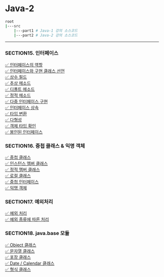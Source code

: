 # Java-2

```bash
root
|---src
    |---part1 # Java-1 강의 소스코드
    |---part2 # Java-2 강의 소스코드
```

---

### SECTION15. 인터페이스
[✅ 인터페이스의 역할](https://hyuniverse-space.notion.site/1202c9c18dcc8047b50ac1eecb5dbc44?pvs=4)\
[✅ 인터페이스와 구현 클래스 선언](https://hyuniverse-space.notion.site/1202c9c18dcc80c8af82d9055dbc8155?pvs=4)\
[✅ 상수 필드](https://hyuniverse-space.notion.site/1202c9c18dcc80a99674dbfb306ed4d8?pvs=4)\
[✅ 추상 메소드](https://hyuniverse-space.notion.site/1222c9c18dcc803d807bf29000e56676?pvs=4)\
[✅ 디폴트 메소드](https://hyuniverse-space.notion.site/1222c9c18dcc806da495dff86183f8cb?pvs=4)\
[✅ 정적 메소드](https://hyuniverse-space.notion.site/1222c9c18dcc80eeb3dff7273f6949a0?pvs=4)\
[✅ 다중 인터페이스 구현](https://hyuniverse-space.notion.site/1222c9c18dcc80edb71eed60f3478bfd?pvs=4)\
[✅ 인터페이스 상속](https://hyuniverse-space.notion.site/1222c9c18dcc80198a4cd863d1d05900?pvs=4)\
[✅ 타입 변환](https://hyuniverse-space.notion.site/1222c9c18dcc805db509df3baa00a875?pvs=4)\
[✅ 다형성](https://hyuniverse-space.notion.site/1222c9c18dcc80b09038f0144f1be34c?pvs=4)\
[✅ 객체 타입 확인](https://hyuniverse-space.notion.site/1222c9c18dcc8069abe4eda2ab44853a?pvs=4)\
[✅ 봉인된 인터페이스](https://hyuniverse-space.notion.site/1222c9c18dcc8040a690d4d4338b68ff?pvs=4)

### SECTION16. 중첩 클래스 & 익명 객체
[✅ 중첩 클래스](https://hyuniverse-space.notion.site/1272c9c18dcc8001a969ca81f0f85be1?pvs=4)  
[✅ 인스턴스 멤버 클래스](https://hyuniverse-space.notion.site/1272c9c18dcc8042ba1cd600349d3e65?pvs=4)  
[✅ 정적 멤버 클래스](https://hyuniverse-space.notion.site/1272c9c18dcc80c2a214e8bcf06e6534?pvs=4)  
[✅ 로컬 클래스](https://hyuniverse-space.notion.site/1272c9c18dcc8009a1b6d913249abcac?pvs=4)  
[✅ 중첩 인터페이스](https://hyuniverse-space.notion.site/1272c9c18dcc80b3811de039dc42f736?pvs=4)  
[✅ 익명 객체](https://hyuniverse-space.notion.site/1272c9c18dcc8090885ace3f1095d71b?pvs=4)  

### SECTION17. 예외처리
[✅ 예외 처리](https://hyuniverse-space.notion.site/12f2c9c18dcc809f8ab3f3868093a53a?pvs=4)  
[✅ 예외 종류에 따른 처리](https://hyuniverse-space.notion.site/12f2c9c18dcc805ba86efc8d9289756f?pvs=4)  

### SECTION18. java.base 모듈
[✅ Object 클래스](https://hyuniverse-space.notion.site/Object-1392c9c18dcc80e3b197d44a23341579?pvs=4)  
[✅ 문자열 클래스](https://hyuniverse-space.notion.site/13b2c9c18dcc8012b658db8a99301823?pvs=4)  
[✅ 포장 클래스](https://hyuniverse-space.notion.site/13d2c9c18dcc802aa693f1c75f599d77?pvs=4)  
[✅ Date / Calendar 클래스](https://hyuniverse-space.notion.site/Date-Calendar-13d2c9c18dcc80ecba95fd2f11bf9a71?pvs=4)  
[✅ 형식 클래스](https://hyuniverse-space.notion.site/13d2c9c18dcc8046b408f1a5e5aee474?pvs=4)  